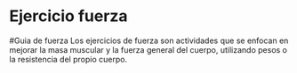 # Ejercicio fuerza

#Guia de fuerza
Los ejercicios de fuerza son actividades que se enfocan en mejorar la masa muscular y la fuerza general del cuerpo, utilizando pesos o la resistencia del propio cuerpo.
